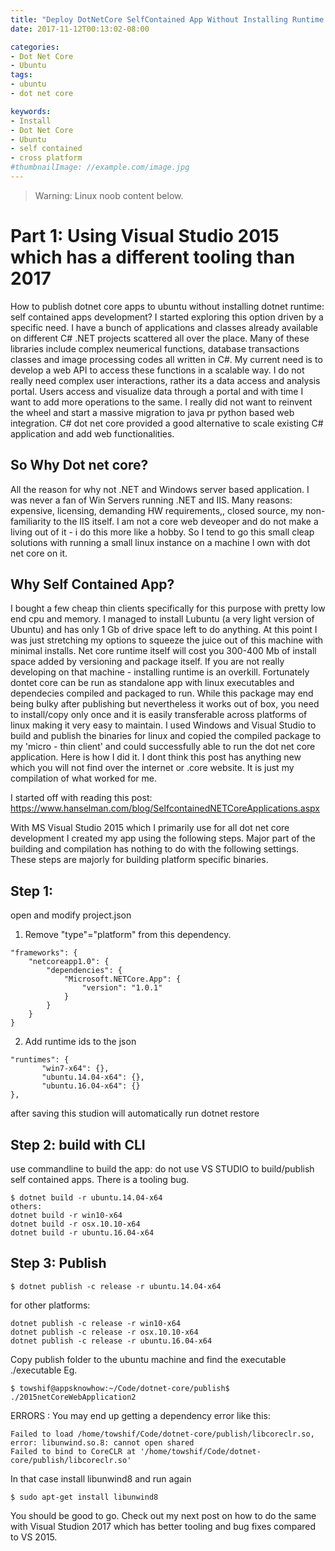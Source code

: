 ```yaml
---
title: "Deploy DotNetCore SelfContained App Without Installing Runtime on Ubuntu Part1"
date: 2017-11-12T00:13:02-08:00

categories:
- Dot Net Core
- Ubuntu
tags:
- ubuntu
- dot net core

keywords:
- Install
- Dot Net Core
- Ubuntu
- self contained
- cross platform
#thumbnailImage: //example.com/image.jpg
---
```


>Warning: Linux noob content below.

# Part 1: Using Visual Studio 2015 which has a different tooling than 2017

How to publish dotnet core apps to ubuntu without installing dotnet runtime: self contained apps development?
I started exploring this option driven by a specific need. I have a bunch of applications and classes already available on different C# .NET projects scattered all over the place. Many of these libraries include complex neumerical functions, database transactions classes and image processing codes all written in C#. My current need is to develop a web API to access these functions in a scalable way. I do not really need complex user interactions, rather its a data access and analysis portal. Users access and visualize data through a portal and with time I want to add more operations to the same. I really did not want to reinvent the wheel and start a massive migration to java pr python based web integration. C# dot net core provided a good alternative to scale existing C# application and add web functionalities.

## So Why Dot net core?
All the reason for why not .NET and Windows server based application. I was never a fan of Win Servers running .NET and IIS. Many reasons: expensive, licensing, demanding HW requirements,, closed source, my non-familiarity to the IIS itself. I am not a core web deveoper and do not make a living out of it - i do this more like a hobby. So I tend to go this small cleap solutions with running a small linux instance on a machine I own with dot net core on it.

## Why Self Contained App?
I bought a few cheap thin clients specifically for this purpose with pretty low end cpu and memory. I managed to install Lubuntu (a very light version of Ubuntu) and has only 1 Gb of drive space left to do anything. At this point I was just stretching my options to squeeze the juice out of this machine with minimal installs. Net core runtime itself will cost you 300-400 Mb of install space added by versioning and package itself. If you are not really developing on that machine - installing runtime is an overkill. Fortunately dontet core can be run as standalone app with linux executables and dependecies compiled and packaged to run. While this package may end being bulky after publishing but nevertheless it works out of box, you need to install/copy only once and it is easily transferable across platforms of linux making it very easy to maintain. I used Windows and Visual Studio to build and publish the binaries for linux and copied the compiled package to my 'micro - thin client' and could successfully able to run the dot net core application. Here is how I did it. I dont think this post has anything new which you will not find over the internet or .core website. It is just my compilation of what worked for me.

I started off with reading this post:
https://www.hanselman.com/blog/SelfcontainedNETCoreApplications.aspx

With MS Visual Studio 2015 which I primarily use for all dot net core development I created my app using the following steps. Major part of the building and compilation has nothing to do with the following settings. These steps are majorly for building platform specific binaries.

## Step 1:
open and modify project.json

1. Remove "type"="platform" from this dependency.
```
"frameworks": {
    "netcoreapp1.0": {
        "dependencies": {
            "Microsoft.NETCore.App": {
                "version": "1.0.1"
            }
        }
    }
}
```

2. Add runtime ids to the json
 ```
"runtimes": {
        "win7-x64": {},
        "ubuntu.14.04-x64": {},
        "ubuntu.16.04-x64": {}
},
```
after saving this studion will automatically run dotnet restore



## Step 2: build with CLI
use commandline to build the app: do not use VS STUDIO to build/publish self contained apps. There is a tooling bug.

```
$ dotnet build -r ubuntu.14.04-x64
others:
dotnet build -r win10-x64
dotnet build -r osx.10.10-x64
dotnet build -r ubuntu.16.04-x64
```

## Step 3: Publish
```
$ dotnet publish -c release -r ubuntu.14.04-x64
```
for other platforms:
```
dotnet publish -c release -r win10-x64
dotnet publish -c release -r osx.10.10-x64
dotnet publish -c release -r ubuntu.16.04-x64
```

Copy publish folder to the ubuntu machine and find the executable
./executable
Eg.
```
$ towshif@appsknowhow:~/Code/dotnet-core/publish$ ./2015netCoreWebApplication2
```

ERRORS : You may end up getting a dependency error like this:
```
Failed to load /home/towshif/Code/dotnet-core/publish/libcoreclr.so, error: libunwind.so.8: cannot open shared
Failed to bind to CoreCLR at '/home/towshif/Code/dotnet-core/publish/libcoreclr.so'
```

In that case install libunwind8 and run again

```
$ sudo apt-get install libunwind8
```

You should be good to go.
Check out my next post on how to do the same with Visual Studion 2017 which has better tooling and bug fixes compared to VS 2015.